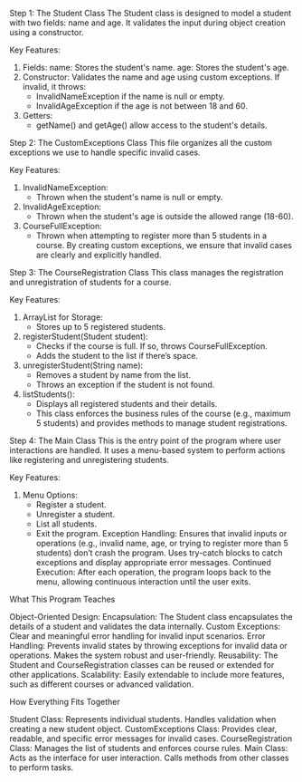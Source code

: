 Step 1: 
The Student Class
The Student class is designed to model a student with two fields: name and age. It validates the input during object creation using a constructor.

Key Features:
1. Fields:
    name: Stores the student's name.
    age: Stores the student's age.
2. Constructor:
    Validates the name and age using custom exceptions.
    If invalid, it throws:
      -  InvalidNameException if the name is null or empty.
      -  InvalidAgeException if the age is not between 18 and 60.
3. Getters:
      -  getName() and getAge() allow access to the student's details.

Step 2: 
The CustomExceptions Class
This file organizes all the custom exceptions we use to handle specific invalid cases.

Key Features:
1. InvalidNameException:
     -  Thrown when the student's name is null or empty.
2. InvalidAgeException:
     -  Thrown when the student's age is outside the allowed range (18-60).
3. CourseFullException:
     -  Thrown when attempting to register more than 5 students in a course.
By creating custom exceptions, we ensure that invalid cases are clearly and explicitly handled.

Step 3: 
The CourseRegistration Class
This class manages the registration and unregistration of students for a course.

Key Features:
1. ArrayList for Storage:
     -  Stores up to 5 registered students.
2. registerStudent(Student student):
     -  Checks if the course is full. If so, throws CourseFullException.
     -  Adds the student to the list if there’s space.
3. unregisterStudent(String name):
     -  Removes a student by name from the list.
     -  Throws an exception if the student is not found.
4. listStudents():
     -  Displays all registered students and their details.
     -  This class enforces the business rules of the course (e.g., maximum 5 students) and provides methods to manage student registrations.

Step 4: 
The Main Class
This is the entry point of the program where user interactions are handled. It uses a menu-based system to perform actions like registering and unregistering students.

Key Features:
1. Menu Options:
     -  Register a student.
     -  Unregister a student.
     -  List all students.
     -  Exit the program.
Exception Handling:
Ensures that invalid inputs or operations (e.g., invalid name, age, or trying to register more than 5 students) don’t crash the program.
Uses try-catch blocks to catch exceptions and display appropriate error messages.
Continued Execution:
After each operation, the program loops back to the menu, allowing continuous interaction until the user exits.

What This Program Teaches

Object-Oriented Design:
Encapsulation: The Student class encapsulates the details of a student and validates the data internally.
Custom Exceptions: Clear and meaningful error handling for invalid input scenarios.
Error Handling:
Prevents invalid states by throwing exceptions for invalid data or operations.
Makes the system robust and user-friendly.
Reusability:
The Student and CourseRegistration classes can be reused or extended for other applications.
Scalability:
Easily extendable to include more features, such as different courses or advanced validation.

How Everything Fits Together

Student Class:
Represents individual students.
Handles validation when creating a new student object.
CustomExceptions Class:
Provides clear, readable, and specific error messages for invalid cases.
CourseRegistration Class:
Manages the list of students and enforces course rules.
Main Class:
Acts as the interface for user interaction.
Calls methods from other classes to perform tasks.